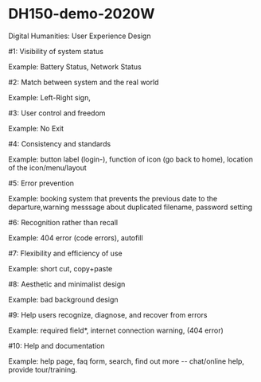 # DH150-demo-2020W
Digital Humanities: User Experience Design


#1: Visibility of system status

Example: Battery Status, Network Status

#2: Match between system and the real world

Example: Left-Right sign,

#3: User control and freedom

Example: No Exit

#4: Consistency and standards

Example: button label (login-), function of icon (go back to home), location of the icon/menu/layout

#5: Error prevention

Example: booking system that prevents the previous date to the departure,warning messsage about duplicated filename, password setting

#6: Recognition rather than recall

Example: 404 error (code errors), autofill

#7: Flexibility and efficiency of use

Example: short cut, copy+paste

#8: Aesthetic and minimalist design

Example: bad background design

#9: Help users recognize, diagnose, and recover from errors

Example: required field*, internet connection warning, (404 error)

#10: Help and documentation

Example: help page, faq form, search, find out more -- chat/online help, provide tour/training.
